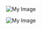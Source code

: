 
![My Image]([https://github.com/username/repository/blob/main/path/to/image.png](https://github.com/julietarubis/Udacity-Use-a-Pre-trained-Image-Classifier-to-Identify-Dog-Breeds/blob/main/Picture_ReadMe/AWS%20AI_ML%20Scholarship%20Recipient.webp))

![My Image]([https://github.com/username/repository/blob/main/path/to/image.png](https://github.com/julietarubis/Udacity-Use-a-Pre-trained-Image-Classifier-to-Identify-Dog-Breeds/blob/main/Picture_ReadMe/p1-completed-aws-udacity-Julieta_Rubis.webp))

